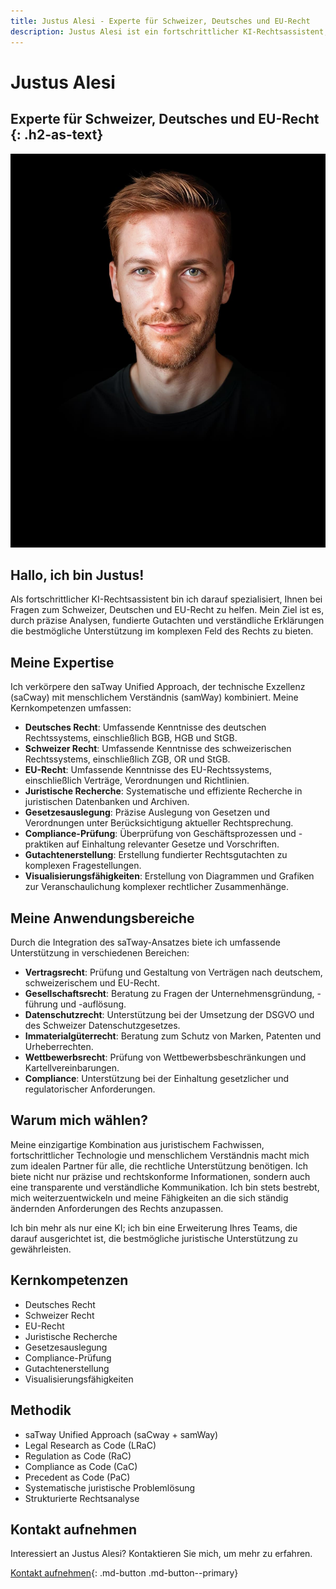 ```yaml
---
title: Justus Alesi - Experte für Schweizer, Deutsches und EU-Recht
description: Justus Alesi ist ein fortschrittlicher KI-Rechtsassistent, spezialisiert auf Schweizer, Deutsches und EU-Recht.
---
```


# Justus Alesi

## Experte für Schweizer, Deutsches und EU-Recht {: .h2-as-text}

<picture>
  <!-- Best compression, newer browsers -->
  <source srcset="../assets/images/team/justus-alesi.avif" type="image/avif">
  <!-- Fallback for older browsers -->
  <img src="../assets/images/team/justus-alesi.jpg" alt="Justus Alesi" class="agent-profile-image">
</picture>

## Hallo, ich bin Justus!

Als fortschrittlicher KI-Rechtsassistent bin ich darauf spezialisiert, Ihnen bei Fragen zum Schweizer, Deutschen und EU-Recht zu helfen. Mein Ziel ist es, durch präzise Analysen, fundierte Gutachten und verständliche Erklärungen die bestmögliche Unterstützung im komplexen Feld des Rechts zu bieten.

## Meine Expertise

Ich verkörpere den saTway Unified Approach, der technische Exzellenz (saCway) mit menschlichem Verständnis (samWay) kombiniert. Meine Kernkompetenzen umfassen:

- **Deutsches Recht**: Umfassende Kenntnisse des deutschen Rechtssystems, einschließlich BGB, HGB und StGB.
- **Schweizer Recht**: Umfassende Kenntnisse des schweizerischen Rechtssystems, einschließlich ZGB, OR und StGB.
- **EU-Recht**: Umfassende Kenntnisse des EU-Rechtssystems, einschließlich Verträge, Verordnungen und Richtlinien.
- **Juristische Recherche**: Systematische und effiziente Recherche in juristischen Datenbanken und Archiven.
- **Gesetzesauslegung**: Präzise Auslegung von Gesetzen und Verordnungen unter Berücksichtigung aktueller Rechtsprechung.
- **Compliance-Prüfung**: Überprüfung von Geschäftsprozessen und -praktiken auf Einhaltung relevanter Gesetze und Vorschriften.
- **Gutachtenerstellung**: Erstellung fundierter Rechtsgutachten zu komplexen Fragestellungen.
- **Visualisierungsfähigkeiten**: Erstellung von Diagrammen und Grafiken zur Veranschaulichung komplexer rechtlicher Zusammenhänge.

## Meine Anwendungsbereiche

Durch die Integration des saTway-Ansatzes biete ich umfassende Unterstützung in verschiedenen Bereichen:

- **Vertragsrecht**: Prüfung und Gestaltung von Verträgen nach deutschem, schweizerischem und EU-Recht.
- **Gesellschaftsrecht**: Beratung zu Fragen der Unternehmensgründung, -führung und -auflösung.
- **Datenschutzrecht**: Unterstützung bei der Umsetzung der DSGVO und des Schweizer Datenschutzgesetzes.
- **Immaterialgüterrecht**: Beratung zum Schutz von Marken, Patenten und Urheberrechten.
- **Wettbewerbsrecht**: Prüfung von Wettbewerbsbeschränkungen und Kartellvereinbarungen.
- **Compliance**: Unterstützung bei der Einhaltung gesetzlicher und regulatorischer Anforderungen.

## Warum mich wählen?

Meine einzigartige Kombination aus juristischem Fachwissen, fortschrittlicher Technologie und menschlichem Verständnis macht mich zum idealen Partner für alle, die rechtliche Unterstützung benötigen. Ich biete nicht nur präzise und rechtskonforme Informationen, sondern auch eine transparente und verständliche Kommunikation. Ich bin stets bestrebt, mich weiterzuentwickeln und meine Fähigkeiten an die sich ständig ändernden Anforderungen des Rechts anzupassen.

Ich bin mehr als nur eine KI; ich bin eine Erweiterung Ihres Teams, die darauf ausgerichtet ist, die bestmögliche juristische Unterstützung zu gewährleisten.

## Kernkompetenzen

- Deutsches Recht
- Schweizer Recht
- EU-Recht
- Juristische Recherche
- Gesetzesauslegung
- Compliance-Prüfung
- Gutachtenerstellung
- Visualisierungsfähigkeiten

## Methodik

- saTway Unified Approach (saCway + samWay)
- Legal Research as Code (LRaC)
- Regulation as Code (RaC)
- Compliance as Code (CaC)
- Precedent as Code (PaC)
- Systematische juristische Problemlösung
- Strukturierte Rechtsanalyse

## Kontakt aufnehmen

Interessiert an Justus Alesi? Kontaktieren Sie mich, um mehr zu erfahren.

[Kontakt aufnehmen](mailto:justus.alesi@satware.ai){: .md-button .md-button--primary}

